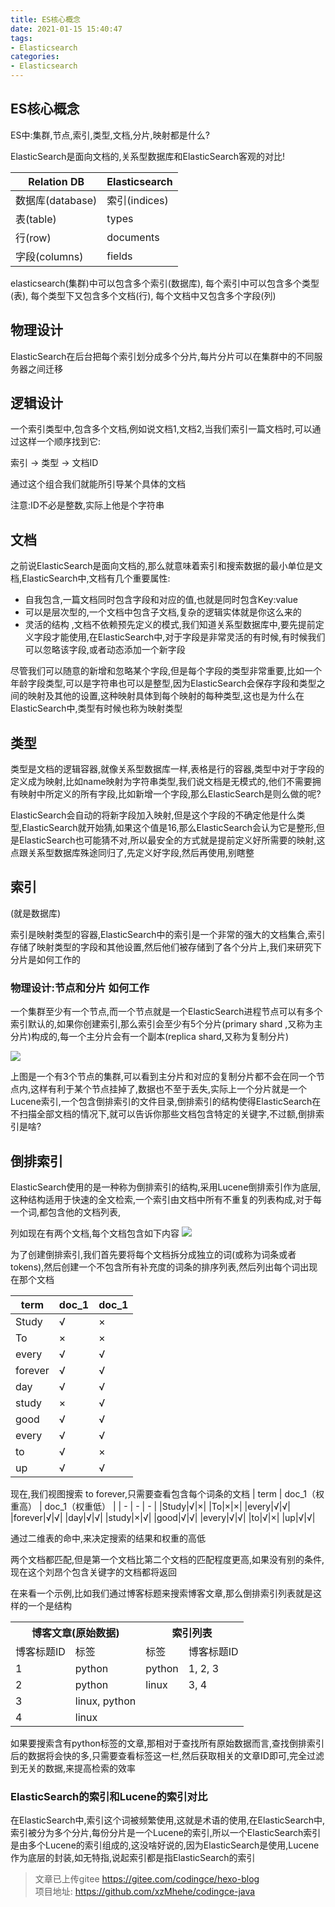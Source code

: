 ```yaml
---
title: ES核心概念
date: 2021-01-15 15:40:47
tags:
- Elasticsearch
categories: 
- Elasticsearch
---
```

## ES核心概念
ES中:集群,节点,索引,类型,文档,分片,映射都是什么?

ElasticSearch是面向文档的,关系型数据库和ElasticSearch客观的对比!

| Relation DB | Elasticsearch |
| - | - |
|数据库(database)|索引(indices)|
|表(table)|types|
|行(row)|documents|
|字段(columns)| fields |

elasticsearch(集群)中可以包含多个索引(数据库), 每个索引中可以包含多个类型(表), 每个类型下又包含多个文档(行), 每个文档中又包含多个字段(列)


## 物理设计

ElasticSearch在后台把每个索引划分成多个分片,每片分片可以在集群中的不同服务器之间迁移

## 逻辑设计

一个索引类型中,包含多个文档,例如说文档1,文档2,当我们索引一篇文档时,可以通过这样一个顺序找到它:

索引 -> 类型 -> 文档ID

通过这个组合我们就能所引导某个具体的文档

注意:ID不必是整数,实际上他是个字符串



## 文档

之前说ElasticSearch是面向文档的,那么就意味着索引和搜索数据的最小单位是文档,ElasticSearch中,文档有几个重要属性:   

- 自我包含,一篇文档同时包含字段和对应的值,也就是同时包含Key:value   
- 可以是层次型的,一个文档中包含子文档,复杂的逻辑实体就是你这么来的   
- 灵活的结构 ,文档不依赖预先定义的模式,我们知道关系型数据库中,要先提前定义字段才能使用,在ElasticSearch中,对于字段是非常灵活的有时候,有时候我们可以忽略该字段,或者动态添加一个新字段

尽管我们可以随意的新增和忽略某个字段,但是每个字段的类型非常重要,比如一个年龄字段类型,可以是字符串也可以是整型,因为ElasticSearch会保存字段和类型之间的映射及其他的设置,这种映射具体到每个映射的每种类型,这也是为什么在ElasticSearch中,类型有时候也称为映射类型   

## 类型

类型是文档的逻辑容器,就像关系型数据库一样,表格是行的容器,类型中对于字段的定义成为映射,比如name映射为字符串类型,我们说文档是无模式的,他们不需要拥有映射中所定义的所有字段,比如新增一个字段,那么ElasticSearch是则么做的呢?

ElasticSearch会自动的将新字段加入映射,但是这个字段的不确定他是什么类型,ElasticSearch就开始猜,如果这个值是16,那么ElasticSearch会认为它是整形,但是ElasticSearch也可能猜不对,所以最安全的方式就是提前定义好所需要的映射,这点跟关系型数据库殊途同归了,先定义好字段,然后再使用,别瞎整

## 索引
(就是数据库)

索引是映射类型的容器,ElasticSearch中的索引是一个非常的强大的文档集合,索引存储了映射类型的字段和其他设置,然后他们被存储到了各个分片上,我们来研究下分片是如何工作的

### 物理设计:节点和分片 如何工作

一个集群至少有一个节点,而一个节点就是一个ElasticSearch进程节点可以有多个索引默认的,如果你创建索引,那么索引会至少有5个分片(primary shard ,又称为主分片)构成的,每一个主分片会有一个副本(replica shard,又称为复制分片)


![](https://image.codingce.com.cn/jiqun1.png)

上图是一个有3个节点的集群,可以看到主分片和对应的复制分片都不会在同一个节点内,这样有利于某个节点挂掉了,数据也不至于丢失,实际上一个分片就是一个Lucene索引,一个包含倒排索引的文件目录,倒排索引的结构使得ElasticSearch在不扫描全部文档的情况下,就可以告诉你那些文档包含特定的关键字,不过额,倒排索引是啥?


## 倒排索引

ElasticSearch使用的是一种称为倒排索引的结构,采用Lucene倒排索引作为底层,这种结构适用于快速的全文检索,一个索引由文档中所有不重复的列表构成,对于每一个词,都包含他的文档列表,

列如现在有两个文档,每个文档包含如下内容
![](https://image.codingce.com.cn/dapai1.png)

 为了创建倒排索引,我们首先要将每个文档拆分成独立的词(或称为词条或者tokens),然后创建一个不包含所有补充度的词条的排序列表,然后列出每个词出现在那个文档

| term | doc_1 | doc_1 |
| - | - | - |
|Study|√|×|
|To|×|×|
|every|√|√|
|forever|√|√|
|day|√|√|
|study|×|√|
|good|√|√|
|every|√|√|
|to|√|×|
|up|√|√|

 现在,我们视图搜索 to forever,只需要查看包含每个词条的文档
| term | doc_1（权重高） | doc_1（权重低） |
| - | - | - |
|Study|√|×|
|To|×|×|
|every|√|√|
|forever|√|√|
|day|√|√|
|study|×|√|
|good|√|√|
|every|√|√|
|to|√|×|
|up|√|√|

通过二维表的命中,来决定搜索的结果和权重的高低

两个文档都匹配,但是第一个文档比第二个文档的匹配程度更高,如果没有别的条件,现在这个刘昂个包含关键字的文档都将返回

在来看一个示例,比如我们通过博客标题来搜索博客文章,那么倒排索引列表就是这样的一个是结构


<table>
	<tr>
	    <th colspan="2">博客文章(原始数据)</th>
	    <th colspan="2">索引列表</th>
	</tr >
	<tr >
	    <td>博客标题ID</td>
	    <td>标签</td>
	    <td>标签</td>
        <td>博客标题ID</td>
	</tr>
    <tr >
	    <td>1</td>
	    <td>python</td>
	    <td>python</td>
        <td>1, 2, 3</td>
	</tr>
    <tr >
	    <td>2</td>
	    <td>python</td>
	    <td>linux</td>
        <td>3, 4</td>
	</tr>
    <tr >
	    <td>3</td>
	    <td>linux, python</td>
	    <td>&nbsp;</td>
	    <td>&nbsp;</td>
	</tr>
    <tr >
	    <td>4</td>
	    <td>linux</td>
	    <td>&nbsp;</td>
        <td>&nbsp;</td>
	</tr>

</table>

如果要搜索含有python标签的文章,那相对于查找所有原始数据而言,查找倒排索引后的数据将会快的多,只需要查看标签这一栏,然后获取相关的文章ID即可,完全过滤到无关的数据,来提高检索的效率

### ElasticSearch的索引和Lucene的索引对比    
在ElasticSearch中,索引这个词被频繁使用,这就是术语的使用,在ElasticSearch中,索引被分为多个分片,每份分片是一个Lucene的索引,所以一个ElasticSearch索引是由多个Lucene的索引组成的,这没啥好说的,因为ElasticSearch是使用,Lucene作为底层的封装,如无特指,说起索引都是指ElasticSearch的索引




>文章已上传gitee https://gitee.com/codingce/hexo-blog   
>项目地址: https://github.com/xzMhehe/codingce-java